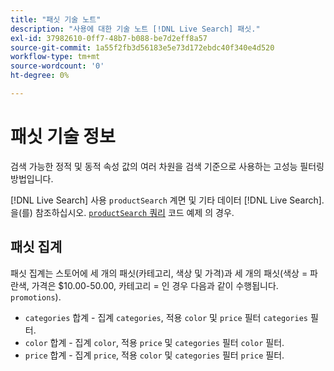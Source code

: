 ```yaml
---
title: "패싯 기술 노트"
description: "사용에 대한 기술 노트 [!DNL Live Search] 패싯."
exl-id: 37982610-0ff7-48b7-b088-be7d2eff8a57
source-git-commit: 1a55f2fb3d56183e5e73d172ebdc40f340e4d520
workflow-type: tm+mt
source-wordcount: '0'
ht-degree: 0%

---
```


# 패싯 기술 정보

검색 가능한 정적 및 동적 속성 값의 여러 차원을 검색 기준으로 사용하는 고성능 필터링 방법입니다.

[!DNL Live Search] 사용 `productSearch` 계면 및 기타 데이터 [!DNL Live Search]. 을(를) 참조하십시오. [`productSearch` 쿼리](https://developer.adobe.com/commerce/webapi/graphql/schema/live-search/queries/product-search/) 코드 예제 의 경우.

## 패싯 집계

패싯 집계는 스토어에 세 개의 패싯(카테고리, 색상 및 가격)과 세 개의 패싯(색상 = 파란색, 가격은 $10.00-50.00, 카테고리 = 인 경우 다음과 같이 수행됩니다. `promotions`).

* `categories` 합계 - 집계 `categories`, 적용 `color` 및 `price` 필터 `categories` 필터.
* `color` 합계 - 집계 `color`, 적용 `price` 및 `categories` 필터 `color` 필터.
* `price` 합계 - 집계 `price`, 적용 `color` 및 `categories` 필터 `price` 필터.
